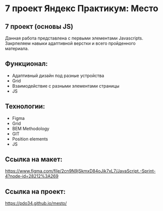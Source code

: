 # 7 проект Яндекс Практикум: Место

## 7 проект (основы JS)    
Данная работа представлена с первыми элементами Javascripts. Закрпеляем навыки адаптивной верстки и всего пройденного материала.

## Функционал:

* Адаптивный дизайн под разные устройства
* Grid
* Взаимодействие с разными элементами страницы
* JS

## Технологии: 

* Figma
* Grid
* BEM Methodology
* GIT
* Position elements
* JS

## Ссылка на макет: 

https://www.figma.com/file/2cn9N9jSkmxD84oJik7xL7/JavaScript.-Sprint-4?node-id=28212%3A269

## Ссылка на проект:

https://pdo34.github.io/mesto/